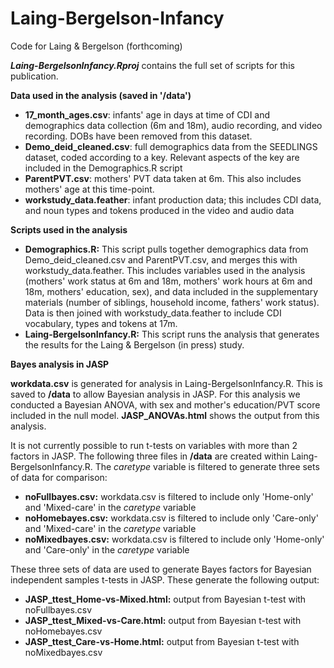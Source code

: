 # Laing-Bergelson-Infancy
Code for Laing &amp; Bergelson (forthcoming)

***Laing-BergelsonInfancy.Rproj*** contains the full set of scripts for this publication.

**Data used in the analysis (saved in '/data')**

 - **17_month_ages.csv**: infants' age in days at time of CDI and demographics data collection (6m and 18m), audio recording, and video recording. DOBs have been removed from this dataset.
 - **Demo_deid_cleaned.csv**: full demographics data from the SEEDLINGS dataset, coded according to a key. Relevant aspects of the key are included in the Demographics.R script
 - **ParentPVT.csv**: mothers' PVT data taken at 6m. This also includes mothers' age at this time-point.
 - **workstudy_data.feather**: infant production data; this includes CDI data, and noun types and tokens produced in the video and audio data
 
**Scripts used in the analysis**

- **Demographics.R:** This script pulls together demographics data from Demo_deid_cleaned.csv and ParentPVT.csv, and merges this with workstudy_data.feather. This includes variables used in the analysis (mothers' work status at 6m and 18m, mothers' work hours at 6m and 18m, mothers' education, sex), and data included in the supplementary materials (number of siblings, household income, fathers' work status). Data is then joined with workstudy_data.feather to include CDI vocabulary, types and tokens at 17m.
- **Laing-BergelsonInfancy.R:** This script runs the analysis that generates the results for the Laing & Bergelson (in press) study.

**Bayes analysis in JASP**

**workdata.csv** is generated for analysis in Laing-BergelsonInfancy.R. This is saved to **/data** to allow Bayesian analysis in JASP. For this analysis we conducted a Bayesian ANOVA, with sex and mother's education/PVT score included in the null model. **JASP_ANOVAs.html** shows the output from this analysis.
 
It is not currently possible to run t-tests on variables with more than 2 factors in JASP. The following three files in **/data** are created within Laing-BergelsonInfancy.R. The *caretype* variable is filtered to generate three sets of data for comparison:

- **noFullbayes.csv:** workdata.csv is filtered to include only 'Home-only' and 'Mixed-care' in the *caretype* variable
- **noHomebayes.csv:** workdata.csv is filtered to include only 'Care-only' and 'Mixed-care' in the *caretype* variable
- **noMixedbayes.csv:** workdata.csv is filtered to include only 'Home-only' and 'Care-only' in the *caretype* variable

These three sets of data are used to generate Bayes factors for Bayesian independent samples t-tests in JASP. These generate the following output:

- **JASP_ttest_Home-vs-Mixed.html:** output from Bayesian t-test with noFullbayes.csv
- **JASP_ttest_Mixed-vs-Care.html:** output from Bayesian t-test with noHomebayes.csv
- **JASP_ttest_Care-vs-Home.html:** output from Bayesian t-test with noMixedbayes.csv





